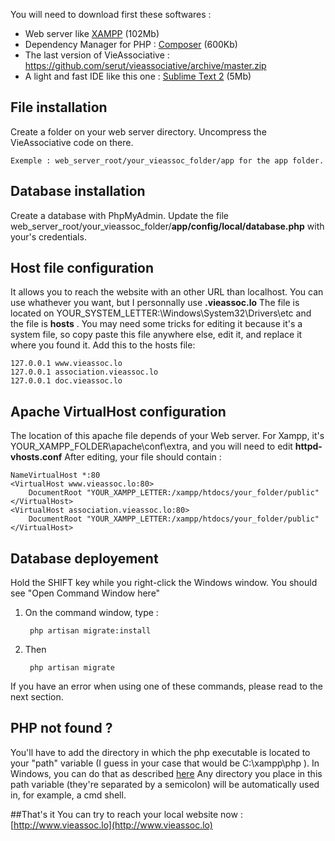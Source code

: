 You will need to download first these softwares :

* Web server like [XAMPP](http://www.apachefriends.org/fr/xampp-windows.html) (102Mb)
* Dependency Manager for PHP : [Composer](http://getcomposer.org) (600Kb)
* The last version of VieAssociative : https://github.com/serut/vieassociative/archive/master.zip
* A light and fast IDE like this one : [Sublime Text 2](http://www.sublimetext.com/2) (5Mb)


## File installation
Create a folder on your web server directory.
Uncompress the VieAssociative code on there.  

	Exemple : web_server_root/your_vieassoc_folder/app for the app folder.



## Database installation

Create a database with PhpMyAdmin.
Update the file web_server_root/your_vieassoc_folder/**app/config/local/database.php** with your's credentials.

## Host file configuration
It allows you to reach the website with an other URL than localhost. You can use whathever you want, but I personnally use **.vieassoc.lo**
The file is located on YOUR_SYSTEM_LETTER:\Windows\System32\Drivers\etc and the file is **hosts** . You may need some tricks for editing it because it's a system file, so copy paste this file anywhere else, edit it, and replace it where you found it.
Add this to the hosts file:
	
	127.0.0.1 www.vieassoc.lo
	127.0.0.1 association.vieassoc.lo
	127.0.0.1 doc.vieassoc.lo


## Apache VirtualHost configuration
The location of this apache file depends of your Web server. For Xampp, it's YOUR_XAMPP_FOLDER\apache\conf\extra, and you will need to edit **httpd-vhosts.conf**
After editing, your file should contain : 

	NameVirtualHost *:80
	<VirtualHost www.vieassoc.lo:80>
	    DocumentRoot "YOUR_XAMPP_LETTER:/xampp/htdocs/your_folder/public"
	</VirtualHost>
	<VirtualHost association.vieassoc.lo:80>
	    DocumentRoot "YOUR_XAMPP_LETTER:/xampp/htdocs/your_folder/public"
	</VirtualHost>

## Database deployement
Hold the SHIFT key while you right-click the Windows window. You should see "Open Command Window here"

1. On the command window, type : 

    	php artisan migrate:install

2. Then 

    	php artisan migrate

If you have an error when using one of these commands, please read to the next section.
## PHP not found ?

You'll have to add the directory in which the php executable is located to your "path" variable (I guess in your case that would be C:\xampp\php ). In Windows, you can do that as described [here](http://www.computerhope.com/issues/ch000549.htm)
Any directory you place in this path variable (they're separated by a semicolon) will be automatically used in, for example, a cmd shell.

##That's it
You can try to reach your local website now : [http://www.vieassoc.lo](http://www.vieassoc.lo)

